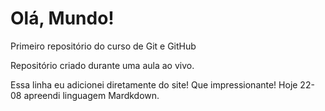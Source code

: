 # Olá, Mundo!
Primeiro repositório do curso de Git e GitHub

Repositório criado durante uma aula ao vivo.

Essa linha eu adicionei diretamente do site! Que impressionante!
Hoje 22-08 apreendi linguagem Mardkdown.
